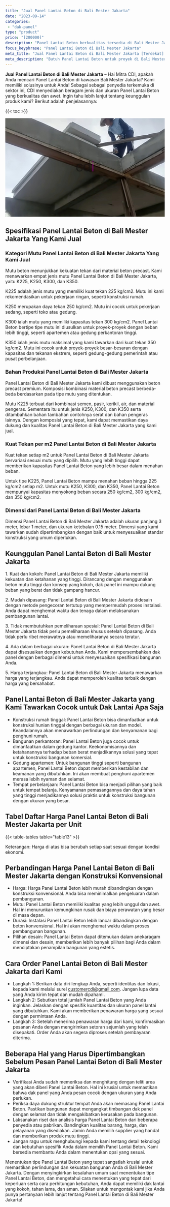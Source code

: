 ```yaml
---
title: "Jual Panel Lantai Beton di Bali Mester Jakarta"
date: "2023-09-14"
categories:
 - "dak-panel"
type: "product"
price: "[200000]"
description: "Panel Lantai Beton berkualitas tersedia di Bali Mester Jakarta. Solusi ideal untuk proyek konstruksi dengan standar terbaik, Panel Lantai Beton memberikan ketahanan optimal untuk proyek pembangunan. Konsultasi gratis."
focus_keyphrase: "Panel Lantai Beton di Bali Mester Jakarta"
meta_title: "Jual Panel Lantai Beton di Bali Mester Jakarta [Terdekat] - CDI"
meta_description: "Butuh Panel Lantai Beton untuk proyek di Bali Mester Jakarta?. Tersedia Panel Lantai Beton premium untuk pembangunan. Promo menarik hanya di sini."
---
```


**Jual Panel Lantai Beton di Bali Mester Jakarta** – Hai Mitra CDI, apakah Anda mencari Panel Lantai Beton di kawasan Bali Mester Jakarta? Kami memiliki solusinya untuk Anda! Sebagai sebagai penyedia terkemuka di sektor ini, CDI menyediakan beragam jenis dan ukuran Panel Lantai Beton yang berkualitas dan awet. Ingin tahu lebih lanjut tentang keunggulan produk kami? Berikut adalah penjelasannya:

{{< toc >}}

![Jual Panel Lantai Beton di Bali Mester Jakarta](/images/dak-panel/dak-panel-04.jpg)

## Spesifikasi Panel Lantai Beton di Bali Mester Jakarta Yang Kami Jual

### Kategori Mutu Panel Lantai Beton di Bali Mester Jakarta Yang Kami Jual

Mutu beton menunjukkan kekuatan tekan dari material beton precast. Kami menawarkan empat jenis mutu Panel Lantai Beton di Bali Mester Jakarta, yaitu K225, K250, K300, dan K350.

K225 adalah jenis mutu yang memiliki kuat tekan 225 kg/cm2. Mutu ini kami rekomendasikan untuk pekerjaan ringan, seperti konstruksi rumah.

K250 merupakan daya tekan 250 kg/cm2. Mutu ini cocok untuk pekerjaan sedang, seperti toko atau gedung.

K300 ialah mutu yang memiliki kapasitas tekan 300 kg/cm2. Panel Lantai Beton bertipe tipe mutu ini diusulkan untuk proyek-proyek dengan beban lebih tinggi, seperti apartemen atau gedung perkantoran tinggi.

K350 ialah jenis mutu maksimal yang kami tawarkan dari kuat tekan 350 kg/cm2. Mutu ini cocok untuk proyek-proyek besar-besaran dengan kapasitas dan tekanan ekstrem, seperti gedung-gedung pemerintah atau pusat perbelanjaan.

### Bahan Produksi Panel Lantai Beton di Bali Mester Jakarta

Panel Lantai Beton di Bali Mester Jakarta kami dibuat menggunakan beton precast premium. Komposisi kombinasi material beton precast berbeda-beda berdasarkan pada tipe mutu yang ditentukan.

Mutu K225 terbuat dari kombinasi semen, pasir, kerikil, air, dan material pengeras. Sementara itu untuk jenis K250, K300, dan K350 serta ditambahkan bahan tambahan contohnya serat dan bahan pengeras lainnya. Dengan komposisi yang tepat, kami dapat memastikan daya dukung dan kualitas Panel Lantai Beton di Bali Mester Jakarta yang kami jual.

### Kuat Tekan per m2 Panel Lantai Beton di Bali Mester Jakarta

Kuat tekan setiap m2 untuk Panel Lantai Beton di Bali Mester Jakarta bervariasi sesuai mutu yang dipilih. Mutu yang lebih tinggi dapat memberikan kapasitas Panel Lantai Beton yang lebih besar dalam menahan beban.

Untuk tipe K225, Panel Lantai Beton mampu menahan beban hingga 225 kg/cm2 setiap m2. Untuk mutu K250, K300, dan K350, Panel Lantai Beton mempunyai kapasitas menyokong beban secara 250 kg/cm2, 300 kg/cm2, dan 350 kg/cm2.

### Dimensi dari Panel Lantai Beton di Bali Mester Jakarta

Dimensi Panel Lantai Beton di Bali Mester Jakarta adalah ukuran panjang 3 meter, lebar 1 meter, dan ukuran ketebalan 0.15 meter. Dimensi yang kami tawarkan sudah dipertimbangkan dengan baik untuk menyesuaikan standar konstruksi yang umum diperlukan.

## Keunggulan Panel Lantai Beton di Bali Mester Jakarta

1\.  Kuat dan kokoh: Panel Lantai Beton di Bali Mester Jakarta memiliki kekuatan dan ketahanan yang tinggi. Dirancang dengan menggunakan beton mutu tinggi dan konsep yang kokoh, dak panel ini mampu dukung beban yang berat dan tidak gampang hancur.

2\.  Mudah dipasang: Panel Lantai Beton di Bali Mester Jakarta didesain dengan metode pengecoran tertutup yang mempermudah proses instalasi. Anda dapat menghemat waktu dan tenaga dalam melaksanakan pembangunan lantai.

3\.  Tidak membutuhkan pemeliharaan spesial: Panel Lantai Beton di Bali Mester Jakarta tidak perlu pemeliharaan khusus setelah dipasang. Anda tidak perlu ribet merawatnya atau memeliharanya secara teratur.

4\.  Ada dalam berbagai ukuran: Panel Lantai Beton di Bali Mester Jakarta dapat disesuaikan dengan kebutuhan Anda. Kami mempersembahkan dak panel dengan berbagai dimensi untuk menyesuaikan spesifikasi bangunan Anda.

5\.  Harga terjangkau: Panel Lantai Beton di Bali Mester Jakarta menawarkan harga yang terjangkau. Anda dapat memperoleh kualitas terbaik dengan harga yang bersahabat.

## Panel Lantai Beton di Bali Mester Jakarta yang Kami Tawarkan Cocok untuk Dak Lantai Apa Saja

*   Konstruksi rumah tinggal: Panel Lantai Beton bisa dimanfaatkan untuk konstruksi hunian tinggal dengan berbagai ukuran dan model. Keandalannya akan menawarkan perlindungan dan kenyamanan bagi penghuni rumah.
*   Bangunan perkantoran: Panel Lantai Beton juga cocok untuk dimanfaatkan dalam gedung kantor. Keekonomisannya dan ketahanannya terhadap beban berat menjadikannya solusi yang tepat untuk konstruksi bangunan komersial.
*   Gedung apartemen: Untuk bangunan tinggi seperti bangunan apartemen, Panel Lantai Beton dapat memberikan kestabilan dan keamanan yang dibutuhkan. Ini akan membuat penghuni apartemen merasa lebih nyaman dan selamat.
*   Tempat perbelanjaan: Panel Lantai Beton bisa menjadi pilihan yang baik untuk tempat belanja. Kenyamanan pemasangannya dan daya tahan yang tinggi menjadikannya solusi praktis untuk konstruksi bangunan dengan ukuran yang besar.

## Tabel Daftar Harga Panel Lantai Beton di Bali Mester Jakarta per Unit

{{< table-tables table="table13" >}}

Keterangan: Harga di atas bisa berubah setiap saat sesuai dengan kondisi ekonomi.

## Perbandingan Harga Panel Lantai Beton di Bali Mester Jakarta dengan Konstruksi Konvensional

*   Harga: Harga Panel Lantai Beton lebih murah dibandingkan dengan konstruksi konvensional. Anda bisa meminimalkan pengeluaran dalam pembangunan.
*   Mutu: Panel Lantai Beton memiliki kualitas yang lebih unggul dan awet. Hal ini menurunkan kemungkinan rusak dan biaya perawatan yang besar di masa depan.
*   Durasi: Instalasi Panel Lantai Beton lebih lancar dibandingkan dengan beton konvensional. Hal ini akan menghemat waktu dalam proses pembangunan bangunan.
*   Pilihan desain: Panel Lantai Beton dapat ditemukan dalam anekaragam dimensi dan desain, memberikan lebih banyak pilihan bagi Anda dalam menciptakan penampilan bangunan yang estetis.

## Cara Order Panel Lantai Beton di Bali Mester Jakarta dari Kami

*   Langkah 1: Berikan data diri lengkap Anda, seperti identitas dan lokasi, kepada kami melalui surel customercdi@gmail.com. Jangan lupa data yang Anda kirim tepat dan mudah dipahami.
*   Langkah 2: Sebutkan total jumlah Panel Lantai Beton yang Anda inginkan. Jelaskan dengan spesifik kuantitas dan ukuran panel lantai yang dibutuhkan. Kami akan memberikan penawaran harga yang sesuai dengan permintaan Anda.
*   Langkah 3: Setelah menerima penawaran harga dari kami, konfirmasikan pesanan Anda dengan mengirimkan setoran sejumlah yang telah disepakati. Order Anda akan segera diproses setelah pembayaran diterima.
## Beberapa Hal yang Harus Dipertimbangkan Sebelum Pesan Panel Lantai Beton di Bali Mester Jakarta

*   Verifikasi Anda sudah memeriksa dan menghitung dengan teliti area yang akan diberi Panel Lantai Beton. Hal ini krusial untuk memastikan bahwa dak panel yang Anda pesan cocok dengan ukuran yang Anda perlukan.
*   Periksa daya dukung struktur tempat Anda akan memasang Panel Lantai Beton. Pastikan bangunan dapat mengangkat timbangan dak panel dengan selamat dan tidak mengakibatkan kerusakan pada bangunan.
*   Laksanakan riset dan analisis harga Panel Lantai Beton dari beberapa penyedia atau pabrikan. Bandingkan kualitas barang, harga, dan pelayanan yang disediakan. Jamin Anda memilih supplier yang handal dan memberikan produk mutu tinggi.
*   Jangan ragu untuk menghubungi kepada kami tentang detail teknologi dan kebutuhan spesifik Anda dalam memilih Panel Lantai Beton. Kami bersedia membantu Anda dalam menentukan opsi yang sesuai.

Menentukan tipe Panel Lantai Beton yang tepat sangatlah krusial untuk memastikan perlindungan dan kekuatan bangunan Anda di Bali Mester Jakarta. Dengan menyingkirkan kesalahan umum saat menentukan tipe Panel Lantai Beton, dan mengetahui cara menentukan yang tepat dari keperluan serta cara perhitungan kebutuhan, Anda dapat memiliki dak lantai yang kokoh, tahan lama, dan aman. Silakan untuk mengontak kami jika Anda punya pertanyaan lebih lanjut tentang Panel Lantai Beton di Bali Mester Jakarta!